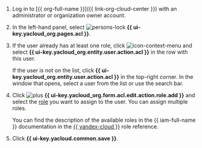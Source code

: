 1. Log in to [{{ org-full-name }}]({{ link-org-cloud-center }}) with an administrator or organization owner account.

1. In the left-hand panel, select ![persons-lock](../../_assets/console-icons/persons-lock.svg) **{{ ui-key.yacloud_org.pages.acl }}**.

1. If the user already has at least one role, click ![icon-context-menu](../../_assets/console-icons/ellipsis.svg) and select **{{ ui-key.yacloud_org.entity.user.action.acl }}** in the row with this user.

    If the user is not on the list, click **{{ ui-key.yacloud_org.entity.user.action.acl }}** in the top-right corner. In the window that opens, select a user from the list or use the search bar.

1. Click ![plus](../../_assets/console-icons/plus.svg) **{{ ui-key.yacloud_org.form.acl.edit.action.role.add }}** and select the [role](../../iam/concepts/access-control/roles.md) you want to assign to the user. You can assign multiple roles.

    You can find the description of the available roles in the {{ iam-full-name }} documentation in the [{{ yandex-cloud }}](../../iam/roles-reference.md) role reference.

1. Click **{{ ui-key.yacloud.common.save }}**.